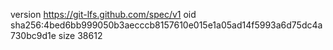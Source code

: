 version https://git-lfs.github.com/spec/v1
oid sha256:4bed6bb999050b3aecccb8157610e015e1a05ad14f5993a6d75dc4a730bc9d1e
size 38612

